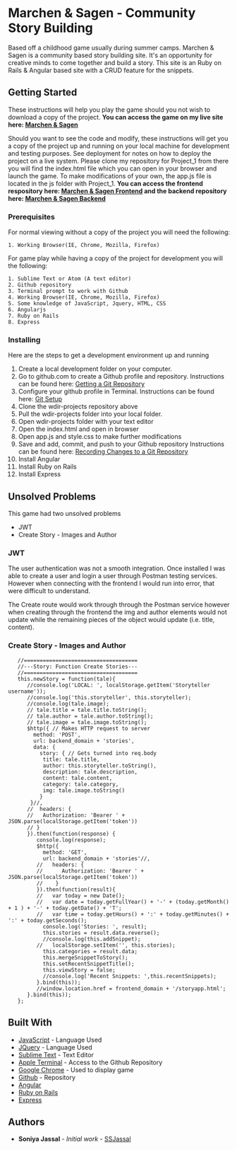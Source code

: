 # Marchen & Sagen - Community Story Building

Based off a childhood game usually during summer camps. Marchen & Sagen is a community based story building site.  It's an opportunity for creative minds to come together and build a story. This site is an Ruby on Rails & Angular based site with a CRUD feature for the snippets.

## Getting Started

These instructions will help you play the game should you not wish to download a copy of the project. **You can access the game on my live site here: [Marchen & Sagen](https://marchen-sagen-app.herokuapp.com/)**


Should you want to see the code and modify, these instructions will get you a copy of the project up and running on your local machine for development and testing purposes. See deployment for notes on how to deploy the project on a live system. Please clone my repository for Project_1 from there you will find the index.html file which you can open in your browser and launch the game.  To make modifications of your own, the app.js file is located in the js folder with Project_1. **You can access the frontend respository here: [Marchen & Sagen Frontend](https://github.com/ssjassal/marchen_sagen_frontend) and the backend repository here: [Marchen & Sagen Backend](https://github.com/ssjassal/marchen_sagen_api)**


### Prerequisites

For normal viewing without a copy of the project you will need the following:

```
1. Working Browser(IE, Chrome, Mozilla, Firefox)
```

For game play while having a copy of the project for development you will the following:
```
1. Sublime Text or Atom (A text editor)
2. Github repository
3. Terminal prompt to work with Github 
4. Working Browser(IE, Chrome, Mozilla, Firefox)
5. Some knowledge of JavaScript, Jquery, HTML, CSS
6. Angularjs
7. Ruby on Rails
8. Express
```
### Installing

Here are the steps to get a development environment up and running

1. Create a local development folder on your computer.
2. Go to github.com to create a Github profile and repository.
   Instructions can be found here: [Getting a Git Repository](https://git-scm.com/book/en/v2/Git-Basics-Getting-a-Git-Repository)
3. Configure your github profile in Terminal. 
   Instructions can be found here: [Git Setup](https://git-scm.com/book/en/v2/Getting-Started-First-Time-Git-Setup)
4. Clone the wdir-projects repository above
5. Pull the wdir-projects folder into your local folder.
6. Open wdir-projects folder with your text editor
7. Open the index.html and open in browser
8. Open app.js and style.css to make further modifications
9. Save and add, commit, and push to your Github repository
   Instructions can be found here: [Recording Changes to a Git Repository](https://git-scm.com/book/en/v2/Git-Basics-Recording-Changes-to-the-Repository)
10. Install Angular
11. Install Ruby on Rails
12. Install Express

## Unsolved Problems

This game had two unsolved problems

* JWT
* Create Story - Images and Author

### JWT
The user authentication was not a smooth integration.  Once installed I was able to create a user and login a user through Postman testing services. However when connecting with the frontend I would run into error, that were difficult to understand.


The Create route would work through through the Postman service however when creating through the frontend the img and author elements would not update while the remaining pieces of the object would update (i.e. title, content).  

### Create Story - Images and Author

```
   //====================================
   //---Story: Function Create Stories---
   //====================================
   this.newStory = function(tale){
      //console.log('LOCAL: ', localStorage.getItem('Storyteller username'));
      //console.log('this.storyteller', this.storyteller);
      //console.log(tale.image);
      // tale.title = tale.title.toString();
      // tale.author = tale.author.toString();
      // tale.image = tale.image.toString();
      $http({ // Makes HTTP request to server
        method: 'POST',
        url: backend_domain + 'stories',
        data: {
          story: { // Gets turned into req.body
           title: tale.title,
           author: this.storyteller.toString(),
           description: tale.description,
           content: tale.content,
           category: tale.category,
           img: tale.image.toString()
          }
       }//,
      //  headers: {
      //   Authorization: 'Bearer ' + JSON.parse(localStorage.getItem('token'))
      // }
      }).then(function(response) {
         console.log(response);
         $http({
           method: 'GET',
           url: backend_domain + 'stories'//,
         //   headers: {
         //      Authorization: 'Bearer ' + JSON.parse(localStorage.getItem('token'))
         //    }
         }).then(function(result){
         //   var today = new Date();
         //   var date = today.getFullYear() + '-' + (today.getMonth() + 1 ) + '-' + today.getDate() + 'T';
         //   var time = today.getHours() + ':' + today.getMinutes() + ':' + today.getSeconds();
           console.log('Stories: ', result);
           this.stories = result.data.reverse();
           //console.log(this.addSnippet);
         //   localStorage.setItem('', this.stories);
           this.categories = result.data;
           this.mergeSnippetToStory();
           this.setRecentSnippetTitle();
           this.viewStory = false;
           //console.log('Recent Snippets: ',this.recentSnippets);
         }.bind(this));
         //window.location.href = frontend_domain + '/storyapp.html';
      }.bind(this));
   };
```

## Built With

* [JavaScript](https://www.javascript.com/) - Language Used
* [JQuery](https://jquery.com/) - Language Used
* [Sublime Text](https://www.sublimetext.com/) - Text Editor
* [Apple Terminal](https://en.wikipedia.org/wiki/Terminal_(macOS)) - Access to the Github Repository
* [Google Chrome](https://www.google.com/chrome/) - Used to display game
* [Github](https://github.com/) - Repository
* [Angular](https://angularjs.org/)
* [Ruby on Rails](http://rubyonrails.org/)
* [Express](https://expressjs.com/)

## Authors

* **Soniya Jassal** - *Initial work* - [SSJassal](https://github.com/ssjassal)
